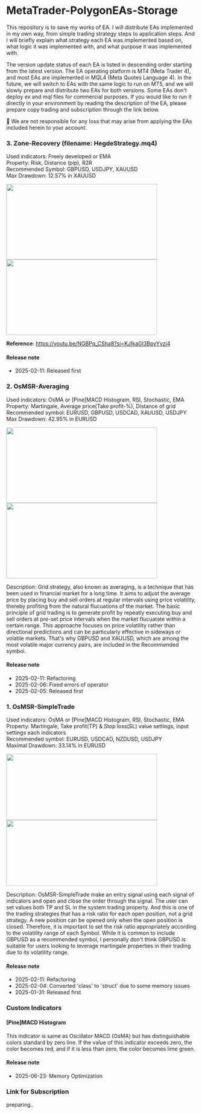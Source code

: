 # MetaTrader-PolygonEAs-Storage
This repository is to save my works of EA. I will distribute EAs implemented in my own way, from simple trading strategy steps to application steps. And I will briefly explain what strategy each EA was implemented based on, what logic it was implemented with, and what purpose it was implemented with.

The version update status of each EA is listed in descending order starting from the latest version.
The EA operating platform is MT4 (Meta Trader 4), and most EAs are implemented in MQL4 (Meta Quotes Language 4). In the future, we will switch to EAs with the same logic to run on MT5, and we will slowly prepare and distribute two EAs for both versions. 
Some EAs don't deploy ex and mql files for commercial purposes. If you would like to run it directly in your environment by reading the description of the EA, please prepare copy trading and subscription through the link below.

📌 We are not responsible for any loss that may arise from applying the EAs included herein to your account.

### 3. Zone-Recovery (filename: HegdeStrategy.mq4)
Used indicators: Freely developed or EMA<br>
Property: Risk, Distance (pip), R2R <br>
Recommended Symbol: GBPUSD, USDJPY, XAUUSD <br>
Max Drawdown: 12.57% in XAUUSD <br>
<p>
    <img src="https://github.com/user-attachments/assets/67e5ff60-35d6-4c47-91f9-208d298ae87c", width="400" height="200">
    <img src="https://github.com/user-attachments/assets/6589a8ab-610c-496f-bd59-ee32fb2bac5d", width="400" height="200">
</p>

**Reference**: https://youtu.be/NGBPq_CSha8?si=KJIkaGI3BpyYyzi4 <br>

#### Release note
- 2025-02-11: Released first

### 2. OsMSR-Averaging
Used indicators: OsMA or [Pine]MACD Histogram, RSI, Stochastic, EMA <br>
Property: Martingale, Average price(Take profit-%), Distance of grid <br>
Recommended symbol: EURUSD, GBPUSD, USDCAD, XAUUSD, USDJPY <br>
Max Drawdown: 42.95% in EURUSD <br>
<p>
    <img src="https://github.com/user-attachments/assets/38a1c823-0894-4dd1-ac2a-fedfe9de0bd3" width="400" height="200">
    <img src="https://github.com/user-attachments/assets/7953c344-f115-4bc9-a4b5-ef1cb97210c8" width="400" height="200">
</p>
Description: Grid strategy, also known as averaging, is a technique that has been used in financial market for a long time. It aims to adjust the average price by placing buy and sell orders at regular intervals using price volatility, thereby profiting from the natural flucuations of the market. The basic principle of grid trading is to generate profit by repeatly executing buy and sell orders at pre-set price intervals when the market flucuatate within a certain range. This approache focuses on price volatility rather than directional predictions and can be particularly effective in sideways or volatile markets. That's why GBPUSD and XAUUSD, which are among the most volatile major currency pairs, are included in the Recommended symbol.

#### Release note
- 2025-02-11: Refactoring
- 2025-02-06: Fixed errors of operator
- 2025-02-05: Released first

### 1. OsMSR-SimpleTrade
Used indicators: OsMA or [Pine]MACD Histogram, RSI, Stochastic, EMA <br>
Property: Martingale, Take profit(TP) & Stop loss(SL) value settings, input settings each indicators <br>
Recommended symbol: EURUSD, USDCAD, NZDUSD, USDJPY <br>
Maximal Drawdown: 33.14% in EURUSD <br>
<p>
    <img src="https://github.com/user-attachments/assets/3b7a43a2-318c-4070-9962-91f39346cc4e" width="400" height="175">
    <img src="https://github.com/user-attachments/assets/2df9e1f1-d73a-422e-b2a5-73ae096898a4" width="400" height="175">
</p>
Description: OsMSR-SimpleTrade make an entry signal using each signal of indicators and open and close the order through the signal. The user can set values both TP and SL in the system trading property. And this is one of the trading strategies that has a risk ratio for each open position, not a grid strategy. A new position can be opened only when the open position is closed. Therefore, it is important to set the risk ratio appropriately according to the volatility range of each Symbol. While it is common to include GBPUSD as a recommended symbol, I personally don't think GBPUSD is suitable for users looking to leverage martingale properties in their trading due to its volatility range. <br>

#### Release note
- 2025-02-11: Refactoring
- 2025-02-04: Converted 'class' to 'struct' due to some memory issues
- 2025-01-31: Released first

### Custom Indicators
#### [Pine]MACD Histogram
This indicator is same as Oscillator MACD (OsMA) but has distinguishable colors standard by zero line. If the value of this indicator exceeds zero, the color becomes red, and if it is less than zero, the color becomes lime green.

#### Release note
- 2025-06-23: Memory Optimization

### Link for Subscription
preparing..

